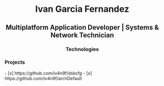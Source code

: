 <h1 align="center"> Ivan Garcia Fernandez </h1>
<h2 align="center"> Multiplatform Application Developer | Systems & Network Technician </h2>


<h3 align="center"> Technologies </h3>


<h3 aligh="center"> Projects </h3>
- [x] https://github.com/iv4n9f/dskcfg
- [x] https://github.com/iv4n9f/archDefault
